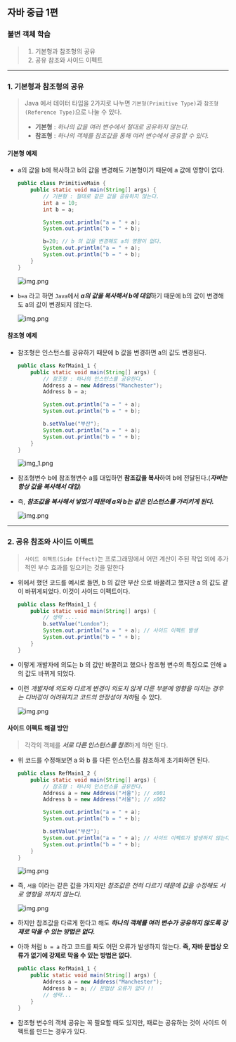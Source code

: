 ## 자바 중급 1편

### 불변 객체 학습
> 1. 기본형과 참조형의 공유
> 2. 공유 참조와 사이드 이펙트
---
### 1. 기본형과 참조형의 공유
> Java 에서 데이터 타입을 2가지로 나누면 `기본형(Primitive Type)`과 `참조형(Reference Type)`으로 나눌 수 있다.
> - **기본형** : _하나의 값을 여러 변수에서 절대로 공유하지 않는다._
> - **참조형** : _하나의 객체를 참조값을 통해 여러 변수에서 공유할 수 있다._

#### 기본형 예제
- a의 값을 b에 복사하고 b의 값을 변경해도 기본형이기 때문에 a 값에 영향이 없다.
    ```java
    public class PrimitiveMain {
        public static void main(String[] args) {
            // 기본형 : 절대로 같은 값을 공유하지 않는다.
            int a = 10;
            int b = a;
    
            System.out.println("a = " + a);
            System.out.println("b = " + b);
    
            b=20; // b 의 값을 변경해도 a의 영향이 없다.
            System.out.println("a = " + a);
            System.out.println("b = " + b);
        }
    }
    ```
    ![img.png](images/img17.png)
- `b=a` 라고 하면 `Java`에서 ***a의 값을 복사해서 b에 대입***하기 때문에 b의 값이 변경해도 a의 값이 변경되지 않는다.

    ![img.png](images/img18.png)
#### 참조형 예제
- 참조형은 인스턴스를 공유하기 때문에 b 값을 변경하면 a의 값도 변경된다.
  ```java
  public class RefMain1_1 {
      public static void main(String[] args) {
          // 참조형 : 하나의 인스턴스를 공유한다.
          Address a = new Address("Manchester");
          Address b = a;
  
          System.out.println("a = " + a);
          System.out.println("b = " + b);
  
          b.setValue("부산");
          System.out.println("a = " + a);
          System.out.println("b = " + b);
      }
  }
  ```
  ![img_1.png](images/img19.png)
- 참조형변수 b에 참조형변수 a를 대입하면 **참조값을 복사**하여 b에 전달된다.(_**자바는 항상 값을 복사해서 대입**_)
- 즉, _**참조값을 복사해서 넣었기 때문에 a와 b는 같은 인스턴스를 가리키게 된다.**_

  ![img.png](images/img20.png)
---
### 2. 공유 참조와 사이드 이펙트
> `사이드 이펙트(Side Effect)`는 프로그래밍에서 어떤 계산이 주된 작업 외에 추가적인 부수 효과를 일으키는 것을 말한다

- 위에서 했던 코드를 예시로 들면, b 의 값만 부산 으로 바꿀려고 했지만 a 의 값도 같이 바뀌게되었다. 이것이 사이드 이펙트이다.
  ```java
  public class RefMain1_1 {
      public static void main(String[] args) {
          // 생략 ....
          b.setValue("London");
          System.out.println("a = " + a); // 사이드 이펙트 발생
          System.out.println("b = " + b);
      }
  }
  ```
- 이렇게 개발자에 의도는 b 의 값만 바꿀려고 했으나 참조형 변수의 특징으로 인해 a의 값도 바뀌게 되었다. 
- 이런 *개발자에 의도와 다르게 변경이 의도치 않게 다른 부분에 영향을 미치는 경우는 디버깅이 어려워지고 코드의 안정성이 저하*될 수 있다.

  ![img.png](images/img21.png)
#### 사이드 이펙트 해결 방안
> 각각의 객체를 ***서로 다른 인스턴스를 참조***하게 하면 된다.
- 위 코드를 수정해보면 a 와 b 를 다른 인스턴스를 참조하게 초기화하면 된다.
  ```java
  public class RefMain1_2 {
      public static void main(String[] args) {
          // 참조형 : 하나의 인스턴스를 공유한다.
          Address a = new Address("서울"); // x001
          Address b = new Address("서울"); // x002
  
          System.out.println("a = " + a);
          System.out.println("b = " + b);
  
          b.setValue("부산");
          System.out.println("a = " + a); // 사이드 이펙트가 발생하지 않는다 !
          System.out.println("b = " + b);
      }
  }
  ```
  ![img.png](images/img22.png)
- 즉, `서울` 이라는 같은 값을 가지지만 _참조값은 전혀 다르기 때문에 값을 수정해도 서로 영향을 끼치지 않는다._

  ![img.png](images/img23.png)
- 하지만 참조값을 다르게 한다고 해도 _**하나의 객체를 여러 변수가 공유하지 않도록 강제로 막을 수 있는 방법은 없다.**_
- 아까 처럼 `b = a` 라고 코드를 짜도 어떤 오류가 발생하지 않는다. **즉, 자바 문법상 오류가 없기에 강제로 막을 수 있는 방법은 없다.**
  ```java
  public class RefMain1_1 {
      public static void main(String[] args) {
          Address a = new Address("Manchester");
          Address b = a; // 문법상 오류가 없다 !!
          // 생략...
      }
  }
  ```
- 참조형 변수의 객체 공유는 꼭 필요할 때도 있지만, 때로는 공유하는 것이 사이드 이펙트를 만드는 경우가 있다.